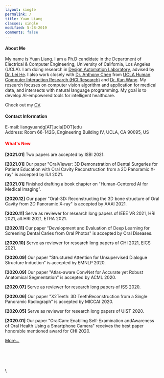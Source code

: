 ```yaml
---
layout: single
permalink: /
title: Yuan Liang
classes: single
modified: 5-28-2019
comments: false
---
```


#### About Me    
My name is Yuan Liang. I am a Ph.D candidate in the Department of Electrical & Computer Engineering, University of California, Los Angeles (UCLA).
I am doing research in [Design Automation Laboratory](http://eda.ee.ucla.edu/), advised by [Dr. Lei He](http://eda.ee.ucla.edu/people/faculty.html).
I also work closely with [Dr. Anthony Chen](https://xac.is/) from [UCLA Human Computer Interaction Research (HCI Research)](https://hci.ucla.edu/#projects) and [Dr. Kun Wang](http://eda.ee.ucla.edu/people/kun-wang/index.html).
My research focuses on computer vision algorithm and application for medical data, and intersects with natural language programming.
My goal is to develop AI-empowered tools for intelligent healthcare.

Check out my [CV](assets/files/cv.pdf).

#### Contact Information
E-mail: liangyuandg[AT]ucla[DOT]edu\
Address: Room 66-142G, Engineering Building IV, UCLA, CA 90095, US


#### <span style="color:red">What's New</span>

**[2021.01]** Two papers are accepted by ISBI 2021.

**[2021.01]** Our paper "OralViewer: 3D Demonstration of Dental Surgeries for Patient Education with Oral Cavity Reconstruction from a 2D Panoramic X-ray" is accepted by IUI 2021.

**[2021.01]** Finished drafting a book chapter on "Human-Centered AI for Medical Imaging".

**[2020.12]** Our paper "Oral-3D: Reconstructing the 3D bone structure of Oral Cavity from 2D Panoramic X-ray" is accepted by AAAI 2021.

**[2020.11]** Serve as reviewer for research long papers of IEEE VR 2021, HRI 2021, alt.HRI 2021, ETRA 2021.

**[2020.11]** Our paper "Development and Evaluation of Deep Learning for Screening Dental Caries from Oral Photos" is accepted by Oral Diseases.

**[2020.10]** Serve as reviewer for research long papers of CHI 2021, EICS 2021.

**[2020.09]** Our paper "Structured Attention for Unsupervised Dialogue Structure Induction" is accepted by EMNLP 2020.

**[2020.09]** Our paper "Atlas-aware ConvNet for Accurate yet Robust Anatomical Segmentation" is accepted by ACML 2020.

**[2020.07]** Serve as reviewer for research long papers of ISS 2020.

**[2020.06]** Our paper "X2Teeth: 3D TeethReconstruction from a Single Panoramic Radiograph" is accepted by MICCAI 2020.

**[2020.05]** Serve as reviewer for research long papers of UIST 2020.

**[2020.01]** Our paper "OralCam: Enabling Self-Examination andAwareness of Oral Health Using a Smartphone Camera" receives the best paper honorable mentioned award for CHI 2020.

[More...](./news)

\
\
\
\
\
<script type="text/javascript" id="clustrmaps" src="//cdn.clustrmaps.com/map_v2.js?cl=ffffff&w=200&t=m&d=B0EyV0HNQ9l-UARrPicAxTCnCtyK2Cqlz9f8LgkDUco"></script>
